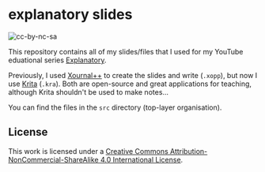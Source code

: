 # explanatory slides

![cc-by-nc-sa](https://img.shields.io/badge/License-CC%20BY--NC--SA%204.0-lightgrey.svg)

This repository contains all of my slides/files that I used for my YouTube eduational series [Explanatory](https://youtube.com/playlist?list=PLo9XlrGEbSgj1YFpL378x3AzjmfjVzidu&si=u2IMjLpFo44J5s8S).

Previously, I used [Xournal++](https://xournalpp.github.io/) to create the slides and write (`.xopp`), but now I use [Krita](https://krita.org/en/) (`.kra`). Both are open-source and great applications for teaching, although Krita shouldn't be used to make notes...

You can find the files in the `src` directory (top-layer organisation).

## License

This work is licensed under a [Creative Commons Attribution-NonCommercial-ShareAlike 4.0 International License](http://creativecommons.org/licenses/by-nc-sa/4.0/).
